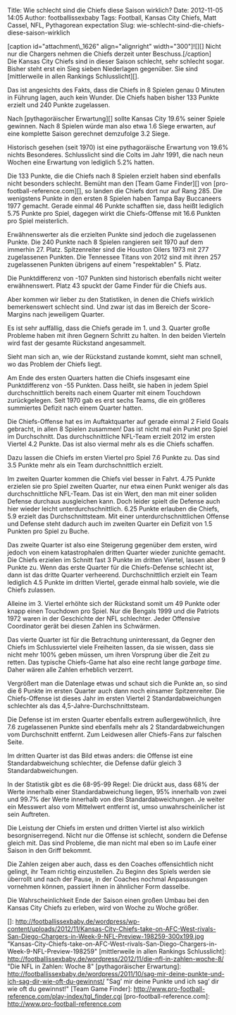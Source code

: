 Title: Wie schlecht sind die Chiefs diese Saison wirklich?
Date: 2012-11-05 14:05
Author: footballissexbaby
Tags: Football, Kansas City Chiefs, Matt Cassel, NFL, Pythagorean expectation
Slug: wie-schlecht-sind-die-chiefs-diese-saison-wirklich

<div>
[caption id="attachment\_1626" align="alignright" width="300"]![][]
Nicht nur die Chargers nehmen die Chiefs derzeit unter
Beschuss.[/caption]

</div>
Die Kansas City Chiefs sind in dieser Saison schlecht, sehr schlecht
sogar. Bisher steht erst ein Sieg sieben Niederlagen gegenüber. Sie sind
[mittlerweile in allen Rankings Schlusslicht][].

Das ist angesichts des Fakts, dass die Chiefs in 8 Spielen genau 0
Minuten in Führung lagen, auch kein Wunder. Die Chiefs haben bisher 133
Punkte erzielt und 240 Punkte zugelassen.

Nach [pythagoräischer Erwartung][] sollte Kansas City 19.6% seiner
Spiele gewinnen. Nach 8 Spielen würde man also etwa 1.6 Siege erwarten,
auf eine komplette Saison gerechnet demzufolge 3.2 Siege.

Historisch gesehen (seit 1970) ist eine pythagoräische Erwartung von
19.6% nichts Besonderes. Schlusslicht sind die Colts im Jahr 1991, die
nach neun Wochen eine Erwartung von lediglich 5.2% hatten.

Die 133 Punkte, die die Chiefs nach 8 Spielen erzielt haben sind
ebenfalls nicht besonders schlecht. Bemüht man den [Team Game Finder][]
von [pro-football-reference.com][], so landen die Chiefs dort nur auf
Rang 285. Die wenigstens Punkte in den ersten 8 Spielen haben Tampa Bay
Buccaneers 1977 gemacht. Gerade einmal 46 Punkte schafften sie, dass
heißt lediglich 5.75 Punkte pro Spiel, dagegen wirkt die Chiefs-Offense
mit 16.6 Punkten pro Spiel meisterlich.

Erwähnenswerter als die erzielten Punkte sind jedoch die zugelassenen
Punkte. Die 240 Punkte nach 8 Spielen rangieren seit 1970 auf dem
immerhin 27. Platz. Spitzenreiter sind die Houston Oilers 1973 mit 277
zugelassenen Punkten. Die Tennessee Titans von 2012 sind mit ihren 257
zugelassenen Punkten übrigens auf einem "respektablen" 5. Platz.

Die Punktdifferenz von -107 Punkten sind historisch ebenfalls nicht
weiter erwähnenswert. Platz 43 spuckt der Game Finder für die Chiefs
aus.

Aber kommen wir lieber zu den Statistiken, in denen die Chiefs wirklich
bemerkenswert schlecht sind. Und zwar ist das im Bereich der
Score-Margins nach jeweiligem Quarter.

Es ist sehr auffällig, dass die Chiefs gerade im 1. und 3. Quarter große
Probleme haben mit ihren Gegnern Schritt zu halten. In den beiden
Vierteln wird fast der gesamte Rückstand angesammelt.

Sieht man sich an, wie der Rückstand zustande kommt, sieht man schnell,
wo das Problem der Chiefs liegt.

Am Ende des ersten Quarters hatten die Chiefs insgesamt eine
Punktdifferenz von -55 Punkten. Dass heißt, sie haben in jedem Spiel
durchschnittlich bereits nach einem Quarter mit einem Touchdown
zurückgelegen. Seit 1970 gab es erst sechs Teams, die ein größeres
summiertes Defizit nach einem Quarter hatten.

Die Chiefs-Offense hat es im Auftaktquarter auf gerade einmal 2 Field
Goals gebracht, in allen 8 Spielen zusammen! Das ist nicht mal ein Punkt
pro Spiel im Durchschnitt. Das durchschnittliche NFL-Team erzielt 2012
im ersten Viertel 4.2 Punkte. Das ist also viermal mehr als es die
Chiefs schaffen.

Dazu lassen die Chiefs im ersten Viertel pro Spiel 7.6 Punkte zu. Das
sind 3.5 Punkte mehr als ein Team durchschnittlich erzielt.

Im zweiten Quarter kommen die Chiefs viel besser in Fahrt. 4.75 Punkte
erzielen sie pro Spiel zweiten Quarter, nur etwa einen Punkt weniger als
das durchschnittliche NFL-Team. Das ist ein Wert, den man mit einer
soliden Defense durchaus ausgleichen kann. Doch leider spielt die
Defense auch hier wieder leicht unterdurchschnittlich. 6.25 Punkte
erlauben die Chiefs, 5.9 erzielt das Durchschnittsteam. Mit einer
unterdurchschnittlichen Offense und Defense steht dadurch auch im
zweiten Quarter ein Defizit von 1.5 Punkten pro Spiel zu Buche.

Das zweite Quarter ist also eine Steigerung gegenüber dem ersten, wird
jedoch von einem katastrophalen dritten Quarter wieder zunichte gemacht.
Die Chiefs erzielen im Schnitt fast 3 Punkte im dritten Viertel, lassen
aber 9 Punkte zu. Wenn das erste Quarter für die Chiefs-Defense schlecht
ist, dann ist das dritte Quarter verheerend. Durchschnittlich erzielt
ein Team lediglich 4.5 Punkte im dritten Viertel, gerade einmal halb
soviele, wie die Chiefs zulassen.

Alleine im 3. Viertel erhöhte sich der Rückstand somit um 49 Punkte oder
knapp einen Touchdown pro Spiel. Nur die Bengals 1999 und die Patriots
1972 waren in der Geschichte der NFL schlechter. Jeder Offensive
Coordinator gerät bei diesen Zahlen ins Schwärmen.

Das vierte Quarter ist für die Betrachtung uninteressant, da Gegner den
Chiefs im Schlussviertel viele Freiheiten lassen, da sie wissen, dass
sie nicht mehr 100% geben müssen, um ihren Vorsprung über die Zeit zu
retten. Das typische Chiefs-Game hat also eine recht lange *garbage
time*. Daher wären alle Zahlen erheblich verzerrt.

Vergrößert man die Datenlage etwas und schaut sich die Punkte an, so
sind die 6 Punkte im ersten Quarter auch dann noch einsamer
Spitzenreiter. Die Chiefs-Offense ist dieses Jahr im ersten Viertel 2
Standardabweichungen schlechter als das 4,5-Jahre-Durchschnittsteam.

Die Defense ist im ersten Quarter ebenfalls extrem außergewöhnlich, ihre
7.6 zugelassenen Punkte sind ebenfalls mehr als 2 Standardabweichungen
vom Durchschnitt entfernt. Zum Leidwesen aller Chiefs-Fans zur falschen
Seite.

Im dritten Quarter ist das Bild etwas anders: die Offense ist eine
Standardabweichung schlechter, die Defense dafür gleich 3
Standardabweichungen.

In der Statistik gibt es die 68-95-99 Regel: Die drückt aus, dass 68%
der Werte innerhalb einer Standardabweichung liegen, 95% innerhalb von
zwei und 99.7% der Werte innerhalb von drei Standardabweichungen. Je
weiter ein Messwert also vom Mittelwert entfernt ist, umso
unwahrscheinlicher ist sein Auftreten.

Die Leistung der Chiefs im ersten und dritten Viertel ist also wirklich
besorgniserregend. Nicht nur die Offense ist schlecht, sondern die
Defense gleich mit. Das sind Probleme, die man nicht mal eben so im
Laufe einer Saison in den Griff bekommt.

Die Zahlen zeigen aber auch, dass es den Coaches offensichtlich nicht
gelingt, ihr Team richtig einzustellen. Zu Beginn des Spiels werden sie
überrollt und nach der Pause, in der Coaches nochmal Anpassungen
vornehmen können, passiert ihnen in ähnlicher Form dasselbe.

Die Wahrscheinlichkeit Ende der Saison einen großen Umbau bei den Kansas
City Chiefs zu erleben, wird von Woche zu Woche größer.

  []: http://footballissexbaby.de/wordpress/wp-content/uploads/2012/11/Kansas-City-Chiefs-take-on-AFC-West-rivals-San-Diego-Chargers-in-Week-9-NFL-Preview-198259-300x199.jpg
    "Kansas-City-Chiefs-take-on-AFC-West-rivals-San-Diego-Chargers-in-Week-9-NFL-Preview-198259"
  [mittlerweile in allen Rankings Schlusslicht]: http://footballissexbaby.de/wordpress/2012/11/die-nfl-in-zahlen-woche-8/
    "Die NFL in Zahlen: Woche 8"
  [pythagoräischer Erwartung]: http://footballissexbaby.de/wordpress/2011/10/sag-mir-deine-punkte-und-ich-sag-dir-wie-oft-du-gewinnst/
    "Sag’ mir deine Punkte und ich sag’ dir wie oft du gewinnst!"
  [Team Game Finder]: http://www.pro-football-reference.com/play-index/tgl_finder.cgi
  [pro-football-reference.com]: http://www.pro-football-reference.com
